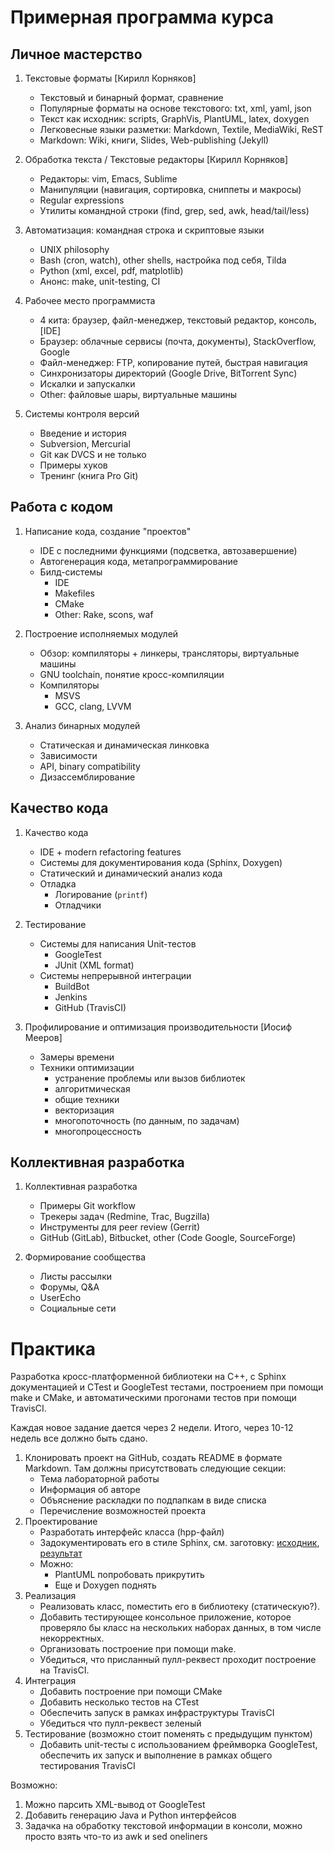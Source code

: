 # Примерная программа курса

## Личное мастерство

  01. Текстовые форматы [Кирилл Корняков]
      - Текстовый и бинарный формат, сравнение
      - Популярные форматы на основе текстового: txt, xml, yaml, json
      - Текст как исходник: scripts, GraphVis, PlantUML, latex, doxygen
      - Легковесные языки разметки: Markdown, Textile, MediaWiki, ReST
      - Markdown: Wiki, книги, Slides, Web-publishing (Jekyll)

  01. Обработка текста / Текстовые редакторы [Кирилл Корняков]
      - Редакторы: vim, Emacs, Sublime
      - Манипуляции (навигация, сортировка, сниппеты и макросы)
      - Regular expressions
      - Утилиты командной строки (find, grep, sed, awk, head/tail/less)

  01. Автоматизация: командная строка и скриптовые языки
      - UNIX philosophy
      - Bash (cron, watch), other shells, настройка под себя, Tilda
      - Python (xml, excel, pdf, matplotlib)
      - Анонс: make, unit-testing, CI

  01. Рабочее место программиста
      - 4 кита: браузер, файл-менеджер, текстовый редактор, консоль, [IDE]
      - Браузер: облачные сервисы (почта, документы), StackOverflow, Google
      - Файл-менеджер: FTP, копирование путей, быстрая навигация
      - Cинхронизаторы директорий (Google Drive, BitTorrent Sync)
      - Искалки и запускалки
      - Other: файловые шары, виртуальные машины

  01. Системы контроля версий
      - Введение и история
      - Subversion, Mercurial
      - Git как DVCS и не только
      - Примеры хуков
      - Тренинг (книга Pro Git)

## Работа с кодом

  01. Написание кода, создание "проектов"
      - IDE с последними функциями (подсветка, автозавершение)
      - Автогенерация кода, метапрограммирование
      - Билд-системы
        - IDE
        - Makefiles
        - CMake
        - Other: Rake, scons, waf

  01. Построение исполняемых модулей
      - Обзор: компиляторы + линкеры, трансляторы, виртуальные машины
      - GNU toolchain, понятие кросс-компиляции
      - Компиляторы
        - MSVS
        - GCC, clang, LVVM

  01. Анализ бинарных модулей
      - Статическая и динамическая линковка
      - Зависимости
      - API, binary compatibility
      - Дизассемблирование

## Качество кода

  01. Качество кода
      - IDE + modern refactoring features
      - Системы для документирования кода (Sphinx, Doxygen)
      - Статический и динамический анализ кода
      - Отладка
        - Логирование (`printf`)
        - Отладчики

  01. Тестирование
      - Системы для написания Unit-тестов
        - GoogleTest
        - JUnit (XML format)
      - Системы непрерывной интеграции
        - BuildBot
        - Jenkins
        - GitHub (TravisCI)

  01. Профилирование и оптимизация производительности [Иосиф Мееров]
      - Замеры времени
      - Техники оптимизации
        - устранение проблемы или вызов библиотек
        - алгоритмическая
        - общие техники
        - векторизация
        - многопоточность (по данным, по задачам)
        - многопроцессность

## Коллективная разработка

  01. Коллективная разработка
      - Примеры Git workflow
      - Трекеры задач (Redmine, Trac, Bugzilla)
      - Инструменты для peer review (Gerrit)
      - GitHub (GitLab), Bitbucket, other (Code Google, SourceForge)

  01. Формирование сообщества
      - Листы рассылки
      - Форумы, Q&A
      - UserEcho
      - Социальные сети

# Практика

Разработка кросс-платформенной библиотеки на С++, с Sphinx документацией и CTest
и GoogleTest тестами, построением при помощи make и CMake, и автоматическими
прогонами тестов при помощи TravisCI.

Каждая новое задание дается через 2 недели. Итого, через 10-12 недель все должно
быть сдано.

  1. Клонировать проект на GitHub, создать README в формате Markdown. Там 
     должны присутствовать следующие секции: 
     - Тема лабораторной работы
     - Информация об авторе
     - Объяснение раскладки по подпапкам в виде списка
     - Перечисление возможностей проекта
  1. Проектирование
     - Разработать интерфейс класса (hpp-файл)
     - Задокументировать его в стиле Sphinx, см. заготовку:
       [исходник](https://raw.github.com/UNN-VMK-Software/devtools-course/master/code/kirill-kornyakov/docs/simplecalc.rst),
       [результат](https://devtools.readthedocs.org/ru/latest/)
     - Можно:
       - PlantUML попробовать прикрутить
       - Еще и Doxygen поднять
  1. Реализация
     - Реализовать класс, поместить его в библиотеку (статическую?).
     - Добавить тестирующее консольное приложение, которое проверяло бы класс на
       нескольких наборах данных, в том числе некорректных.
     - Организовать построение при помощи make.
     - Убедиться, что присланный пулл-реквест проходит построение на TravisCI.
  1. Интеграция
     - Добавить построение при помощи CMake
     - Добавить несколько тестов на CTest
     - Обеспечить запуск в рамках инфраструктуры TravisCI
     - Убедиться что пулл-реквест зеленый
  1. Тестирование (возможно стоит поменять с предыдущим пунктом)
     - Добавить unit-тесты с использованием фреймворка GoogleTest, обеспечить их
       запуск и выполнение в рамках общего тестирования TravisCI

Возможно:

  1. Можно парсить XML-вывод от GoogleTest
  1. Добавить генерацию Java и Python интерфейсов
  1. Задачка на обработку текстовой информации в консоли,
     можно просто взять что-то из awk и sed oneliners